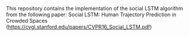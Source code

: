 This repository contains the implementation of the social LSTM algorithm from the following paper: Social LSTM: Human Trajectory Prediction in Crowded Spaces (https://cvgl.stanford.edu/papers/CVPR16_Social_LSTM.pdf)
